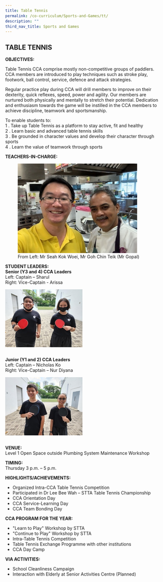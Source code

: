 ```yaml
---
title: Table Tennis
permalink: /co-curriculum/Sports-and-Games/tt/
description: ""
third_nav_title: Sports and Games
---
```

## TABLE TENNIS

**OBJECTIVES:**

Table Tennis CCA comprise mostly non-competitive groups of paddlers. CCA members are introduced to play techniques such as stroke play, footwork, ball control, service, defence and attack strategies.

Regular practice play during CCA will drill members to improve on their dexterity, quick reflexes, speed, power and agility. Our members are nurtured both physically and mentally to stretch their potential. Dedication and enthusiasm towards the game will be instilled in the CCA members to achieve discipline, teamwork and sportsmanship.

To enable students to:<br>
1 \.  Take up Table Tennis as a platform to stay active, fit and healthy<br>
2 \.  Learn basic and advanced table tennis skills<br>
3 \.  Be grounded in character values and develop their character through sports<br>
4 \.  Learn the value of teamwork through sports

**TEACHERS-IN-CHARGE:**

<figure>
<img src="/images/tt1.jpg" style="width:90%">
<figcaption>  From Left: Mr Seah Kok Woei, Mr Goh Chin Teik (Mr Gopal)
 </figcaption>
</figure>

**STUDENT LEADERS:**<br>
**Senior (Y3 and 4) CCA Leaders** <br>
Left: Captain – Sharul <br>
Right: Vice-Captain - Arissa

<img src="/images/tt2.jpg" style="width:49%" align=left>
<br clear="left"><br>

**Junior (Y1 and 2) CCA Leaders** <br>
Left: Captain – Nicholas Ko <br>
Right: Vice-Captain – Nur Diyana

<img src="/images/tt3.jpg" style="width:49%" align=left>
<br clear="left"><br>

**VENUE:**<br>
Level 1 Open Space outside Plumbing System Maintenance Workshop

**TIMING:**<br>
Thursday 3 p.m. – 5 p.m.

**HIGHLIGHTS/ACHIEVEMENTS:**

*   Organized Intra-CCA Table Tennis Competition
*   Participated in Dr Lee Bee Wah – STTA Table Tennis Championship
*   CCA Orientation Day
*   CCA Service-Learning Day
*   CCA Team Bonding Day

**CCA PROGRAM FOR THE YEAR:**

*   "Learn to Play" Workshop by STTA
*   "Continue to Play" Workshop by STTA
*   Intra-Table Tennis Competition
*   Table Tennis Exchange Programme with other institutions
*   CCA Day Camp

**VIA ACTIVITIES:**

*   School Cleanliness Campaign
*   Interaction with Elderly at Senior Activities Centre (Planned)